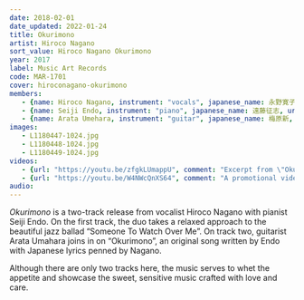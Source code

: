 ```yaml
---
date: 2018-02-01
date_updated: 2022-01-24
title: Okurimono
artist: Hiroco Nagano
sort_value: Hiroco Nagano Okurimono
year: 2017
label: Music Art Records
code: MAR-1701
cover: hiroconagano-okurimono
members: 
   - {name: Hiroco Nagano, instrument: "vocals", japanese_name: 永野寛子, url: "https://hiroconaganoofficial.amebaownd.com/"}
   - {name: Seiji Endo, instrument: "piano", japanese_name: 遠藤征志, url: "https://seiji-piano-endo.com"}
   - {name: Arata Umehara, instrument: "guitar", japanese_name: 梅原新, url: "https://www.aratata.com/"}
images:
   - L1180447-1024.jpg
   - L1180448-1024.jpg
   - L1180449-1024.jpg
videos: 
   - {url: "https://youtu.be/zfgkLUmappU", comment: "Excerpt from \"Okurimono\", the second track on this album"}
   - {url: "https://youtu.be/W4NWcQnXS64", comment: "A promotional video for a different CD by Hiroco Nagano"}
audio:
---
```

*Okurimono* is a two-track release from vocalist Hiroco Nagano with pianist Seiji Endo. On the first track, the duo takes a relaxed approach to the beautiful jazz ballad “Someone To Watch Over Me”. On track two, guitarist Arata Umahara joins in on “Okurimono”, an original song written by Endo with Japanese lyrics penned by Nagano. 

Although there are only two tracks here, the music serves to whet the appetite and showcase the sweet, sensitive music crafted with love and care. 

